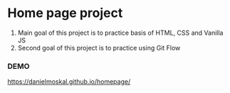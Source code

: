 # Home page project

1. Main goal of this project is to practice basis of HTML, CSS and Vanilla JS
2. Second goal of this project is to practice using Git Flow


### DEMO
https://danielmoskal.github.io/homepage/